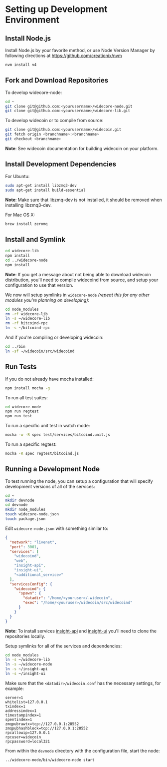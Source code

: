# Setting up Development Environment

## Install Node.js

Install Node.js by your favorite method, or use Node Version Manager by following directions at https://github.com/creationix/nvm

```bash
nvm install v4
```

## Fork and Download Repositories

To develop widecore-node:

```bash
cd ~
git clone git@github.com:<yourusername>/widecore-node.git
git clone git@github.com:<yourusername>/widecore-lib.git
```

To develop widecoin or to compile from source:

```bash
git clone git@github.com:<yourusername>/widecoin.git
git fetch origin <branchname>:<branchname>
git checkout <branchname>
```
**Note**: See widecoin documentation for building widecoin on your platform.


## Install Development Dependencies

For Ubuntu:
```bash
sudo apt-get install libzmq3-dev
sudo apt-get install build-essential
```
**Note**: Make sure that libzmq-dev is not installed, it should be removed when installing libzmq3-dev.


For Mac OS X:
```bash
brew install zeromq
```

## Install and Symlink

```bash
cd widecore-lib
npm install
cd ../widecore-node
npm install
```
**Note**: If you get a message about not being able to download widecoin distribution, you'll need to compile widecoind from source, and setup your configuration to use that version.


We now will setup symlinks in `widecore-node` *(repeat this for any other modules you're planning on developing)*:
```bash
cd node_modules
rm -rf widecore-lib
ln -s ~/widecore-lib
rm -rf bitcoind-rpc
ln -s ~/bitcoind-rpc
```

And if you're compiling or developing widecoin:
```bash
cd ../bin
ln -sf ~/widecoin/src/widecoind
```

## Run Tests

If you do not already have mocha installed:
```bash
npm install mocha -g
```

To run all test suites:
```bash
cd widecore-node
npm run regtest
npm run test
```

To run a specific unit test in watch mode:
```bash
mocha -w -R spec test/services/bitcoind.unit.js
```

To run a specific regtest:
```bash
mocha -R spec regtest/bitcoind.js
```

## Running a Development Node

To test running the node, you can setup a configuration that will specify development versions of all of the services:

```bash
cd ~
mkdir devnode
cd devnode
mkdir node_modules
touch widecore-node.json
touch package.json
```

Edit `widecore-node.json` with something similar to:
```json
{
  "network": "livenet",
  "port": 3001,
  "services": [
    "widecoind",
    "web",
    "insight-api",
    "insight-ui",
    "<additional_service>"
  ],
  "servicesConfig": {
    "widecoind": {
      "spawn": {
        "datadir": "/home/<youruser>/.widecoin",
        "exec": "/home/<youruser>/widecoin/src/widecoind"
      }
    }
  }
}
```

**Note**: To install services [insight-api](https://github.com/bitpay/insight-api) and [insight-ui](https://github.com/bitpay/insight-ui) you'll need to clone the repositories locally.

Setup symlinks for all of the services and dependencies:

```bash
cd node_modules
ln -s ~/widecore-lib
ln -s ~/widecore-node
ln -s ~/insight-api
ln -s ~/insight-ui
```

Make sure that the `<datadir>/widecoin.conf` has the necessary settings, for example:
```
server=1
whitelist=127.0.0.1
txindex=1
addressindex=1
timestampindex=1
spentindex=1
zmqpubrawtx=tcp://127.0.0.1:28552
zmqpubhashblock=tcp://127.0.0.1:28552
rpcallowip=127.0.0.1
rpcuser=widecoin
rpcpassword=local321
```

From within the `devnode` directory with the configuration file, start the node:
```bash
../widecore-node/bin/widecore-node start
```